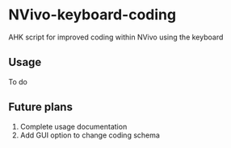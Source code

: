 # NVivo-keyboard-coding

AHK script for improved coding within NVivo using the keyboard

## Usage

To do

## Future plans

1. Complete usage documentation
2. Add GUI option to change coding schema
